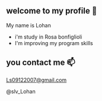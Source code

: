 ## welcome to my profile    💙

My name is Lohan 

- i'm study in Rosa bonfiglioli
- I'm improving my program skills


## you  contact me 📫

Ls09122007@gmail.com

@slv_Lohan
